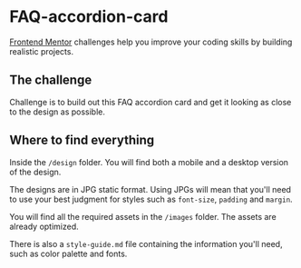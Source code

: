 # FAQ-accordion-card
[Frontend Mentor](https://www.frontendmentor.io) challenges help you improve your coding skills by building realistic projects.

## The challenge
Challenge is to build out this FAQ accordion card and get it looking as close to the design as possible.

## Where to find everything
Inside the `/design` folder. You will find both a mobile and a desktop version of the design. 

The designs are in JPG static format. Using JPGs will mean that you'll need to use your best judgment for styles such as `font-size`, `padding` and `margin`. 

You will find all the required assets in the `/images` folder. The assets are already optimized.

There is also a `style-guide.md` file containing the information you'll need, such as color palette and fonts.
